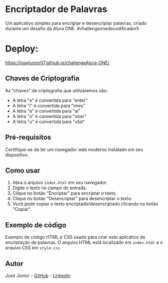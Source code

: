 # Encriptador de Palavras

Um aplicativo simples para encriptar e desencriptar palavras, criado durante um desafio da Alura ONE.
#challengeonedecodificador5

# Deploy:
https://josejunior07.github.io/challengeAlura-ONE/

## Chaves de Criptografia

As "chaves" de criptografia que utilizaremos são:

- A letra "e" é convertida para "enter"
- A letra "i" é convertida para "imes"
- A letra "a" é convertida para "ai"
- A letra "o" é convertida para "ober"
- A letra "u" é convertida para "ufat"

## Pré-requisitos

Certifique-se de ter um navegador web moderno instalado em seu dispositivo.

## Como usar

1. Abra o arquivo `index.html` em seu navegador.
2. Digite o texto no campo de entrada.
3. Clique no botão "Encriptar" para encriptar o texto.
4. Clique no botão "Desencriptar" para desencriptar o texto.
5. Você pode copiar o texto encriptado/desencriptado clicando no botão "Copiar".

## Exemplo de código

Exemplo de código HTML e CSS usado para criar este aplicativo de encriptação de palavras. O arquivo HTML está localizado em `index.html` e o arquivo CSS em `style.css`.

## Autor

José Júnior - [GitHub](https://github.com/JoseJunior07) - [LinkedIn](https://www.linkedin.com/in/jose-junior07)






